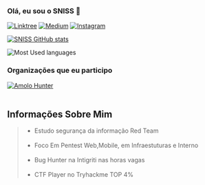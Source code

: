 ### Olá, eu sou o SNISS 👋

[![Linktree](https://img.shields.io/badge/linktree-39E09B?style=for-the-badge&logo=linktree&logoColor=white)](https://linktr.ee/sniss_thomas)
[![Medium](https://img.shields.io/badge/Medium-12100E?style=for-the-badge&logo=medium&logoColor=white)](https://medium.com/@sniss_thomas)
[![Instagram](https://img.shields.io/badge/Instagram-E4405F?style=for-the-badge&logo=instagram&logoColor=white)](https://www.instagram.com/sniss_thomas/)



[![SNISS GitHub stats](https://github-readme-stats.vercel.app/api?username=SNISS)](https://github.com/anuraghazra/github-readme-stats)

![Most Used languages](https://github-readme-stats.vercel.app/api/top-langs/?username=SNISS&layout=compact&langs_count=7&theme=cobalt")



### Organizações que eu participo


[![Amolo Hunter](https://avatars.githubusercontent.com/u/106687805?s=64&v=4)](https://amoloht.github.io/)
<br>
<br>

<h2>  Informações Sobre Mim</h2>
<blockquote>
  <ul>
    <li>Estudo segurança da informação Red Team</li>
    <br>
    <li>Foco Em Pentest Web,Mobile, em Infraestuturas e Interno </li>
    <br>
    <li>Bug Hunter na Intigriti nas horas vagas</li>
    <br>
    <li>CTF Player no Tryhackme TOP 4%</li>
    
   
  </ul>
